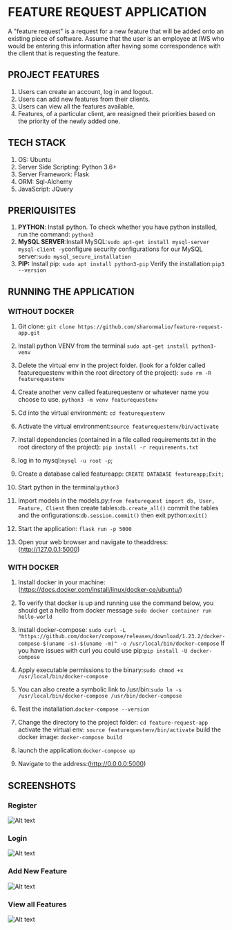 # FEATURE REQUEST APPLICATION

A "feature request" is a request for a new feature that will be added onto an existing piece of software. Assume that the user is an employee at IWS who would be entering this information after having some correspondence with the client that is requesting the feature. 

## PROJECT FEATURES
1. Users can create an account, log in and logout.
2. Users can add new features from their clients.
3. Users can view all the features available. 
4. Features, of a particular client, are reasigned their priorities based on the priority of the newly added one.

## TECH STACK

1. OS: Ubuntu
2. Server Side Scripting: Python 3.6+
3. Server Framework: Flask
4. ORM: Sql-Alchemy
5. JavaScript: JQuery

## PRERIQUISITES
1. **PYTHON**: Install python. To check whether you have python installed, run the command: `python3`
2. **MySQL SERVER**:Install MySQL:`sudo apt-get install mysql-server mysql-client -y`configure security configurations for our MySQL server:`sudo mysql_secure_installation`
3. **PIP:** Install pip: `sudo apt install python3-pip` Verify the installation:`pip3 --version`

## RUNNING THE APPLICATION

### WITHOUT DOCKER 
1. Git clone: `git clone https://github.com/sharonmalio/feature-request-app.git`
2. Install python VENV from the terminal
`sudo apt-get install python3-venv`
3. Delete the virtual env in the project folder. (look for a folder called featurequestenv within the root directory of the project): `sudo rm -R featurequestenv`
4. Create another venv called featurequestenv or whatever name you choose to use.
`python3 -m venv featurequestenv`
5. Cd into the virtual environment: `cd featurequestenv`
6. Activate the virtual environment:`source featurequestenv/bin/activate `
7. Install dependencies (contained in a file called requirements.txt in the root directory of the project):
`pip install -r requirements.txt`
8. log in to mysql:`mysql -u root -p`;
9. Create a database called featureapp: `CREATE DATABASE featureapp;Exit;`
10. Start python in the terminal:`python3`
11. Import models in the models.py:`from featurequest import db, User, Feature, Client` then create tables:`db.create_all()` commit the tables and the onfigurations:`db.session.commit()` then exit python:`exit()`
12. Start the application: `flask run -p 5000`

13. Open your web browser and navigate to theaddress:(http://127.0.0.1:5000)


### WITH DOCKER
1. Install docker in your machine:
(https://docs.docker.com/install/linux/docker-ce/ubuntu/)

2. To verify that docker is up and running use the command below, you should get a hello from docker message
`sudo docker container run hello-world `

3. Install docker-compose:
`sudo curl -L "https://github.com/docker/compose/releases/download/1.23.2/docker-compose-$(uname -s)-$(uname -m)" -o /usr/local/bin/docker-compose` If you have issues with curl you could use pip:`pip install -U docker-compose`

4. Apply executable permissions to the binary:`sudo chmod +x /usr/local/bin/docker-compose`

5. You can also create a symbolic link to /usr/bin:`sudo ln -s /usr/local/bin/docker-compose /usr/bin/docker-compose`

6. Test the installation.`docker-compose --version`

7. Change the directory to the project folder: `cd feature-request-app` activate the virtual env: `source featurequestenv/bin/activate` build the docker image: `docker-compose build`

8. launch the application:`docker-compose up` 

9. Navigate to the address:(http://0.0.0.0:5000)
 
## SCREENSHOTS

### Register

![Alt text](screenshots/Register.jpg?raw=true "Optional Title")

### Login

![Alt text](screenshots/login.jpg?raw=true "Optional Title")

### Add New Feature

![Alt text](screenshots/add_feature.jpg?raw=true "Optional Title")

### View all Features

![Alt text](screenshots/view_features.jpg?raw=true "Optional Title")







